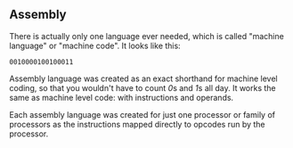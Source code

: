 ## Assembly

There is actually only one language ever needed, which is called "machine language" or "machine code". It looks like this:
```
0010000100100011
```
Assembly language was created as an exact shorthand for machine level coding, so that you wouldn't have to count *0*s and *1*s 
all day. It works the same as machine level code: with instructions and operands.

Each assembly language was created for just one processor or family of processors as the instructions mapped directly to 
opcodes run by the processor.
